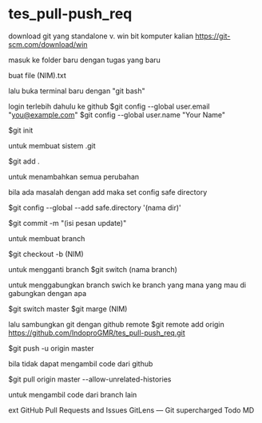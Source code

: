 # tes_pull-push_req

download git yang standalone v. win bit komputer kalian
https://git-scm.com/download/win

masuk ke folder baru dengan tugas yang baru

buat file (NIM).txt

lalu buka terminal baru dengan "git bash"

login terlebih dahulu ke github
$git config --global user.email "you@example.com"
$git config --global user.name "Your Name"

$git init

untuk membuat sistem .git

$git add .

untuk menambahkan semua perubahan

bila ada masalah dengan add maka set config safe directory

$git config --global --add safe.directory '(nama dir)'

$git commit -m "(isi pesan update)"

untuk membuat branch

$git checkout -b (NIM)

untuk mengganti branch
$git switch (nama branch)

untuk menggabungkan branch swich ke branch yang mana yang mau di gabungkan dengan apa

$git switch master
$git marge (NIM)

lalu sambungkan git dengan github remote
$git remote add origin https://github.com/IndoproGMR/tes_pull-push_req.git

$git push -u origin master

bila tidak dapat mengambil code dari github

$git pull origin master --allow-unrelated-histories

untuk mengambil code dari branch lain

ext
GitHub Pull Requests and Issues
GitLens — Git supercharged
Todo MD
